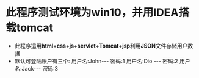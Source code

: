 # 此程序测试环境为win10，并用IDEA搭载tomcat

+ 此程序运用**html**+**css**+**js**+**servlet**+**Tomcat**+**jsp**利用**JSON**文件存储用户数据 
+ 默认可登陆账户有三个:
  用户名:John--- 密码:1
  用户名:Dio --- 密码:2
  用户名:Jack--- 密码:3